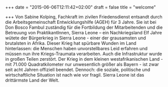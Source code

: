 +++
date = "2015-06-06T12:11:42+02:00"
draft = false
title = "welcome"

+++
Von Sabine Kolping, Fachkraft im zivilen Friedensdienst entsandt durch die Arbeitsgemeinschaft Entwicklungshilfe (AGEH) für 3 Jahre. Sie ist bei Don Bosco Fambul zuständig für die Fortbildung der Mitarbeitenden und die Betreuung von PraktikantInnen,
Sierra Leone – ein Nachkriegsland
Elf Jahre wütete der Bürgerkrieg in Sierra Leone - einer der grausamsten und brutalsten in Afrika. Dieser Krieg hat spürbare Wunden im Land hinterlassen: die Menschen haben unvorstellbares Leid erfahren und müssen nun ihre Kriegs-Traumata verarbeiten. Auch die Infrastruktur wurde in großen Teilen zerstört. Der Krieg in dem kleinen westafrikanischen Land - mit 71.000 Quadratkilometer nur unwesentlich größer als Bayern - ist zwar seit acht Jahren offiziell beendet. Dennoch: die soziale, politische und wirtschaftliche Situation ist nach wie vor fragil. Sierra Leone ist das drittärmste Land der Welt.
